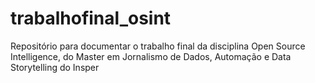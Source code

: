# trabalhofinal_osint
Repositório para documentar o trabalho final da disciplina Open Source Intelligence, do Master em Jornalismo de Dados, Automação e Data Storytelling do Insper
